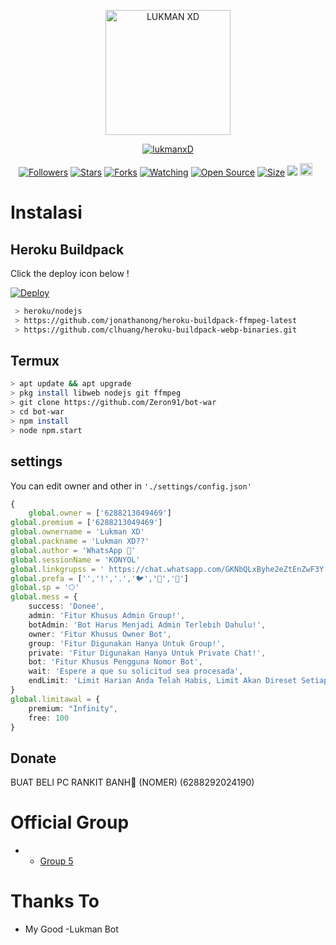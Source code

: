 <p align="center">
<img src="https://github.com/Zeron91/bot-war" alt="LUKMAN XD "width="200"/>

<p align="center">
    <a href="https://github.com/Zeron91/bot-war">
        <img
            src="https://readme-typing-svg.herokuapp.com?size=15&width=280&lines=Thank+for+using+lukman+bot+🤗"
            alt="lukmanxD"
        />
    </a>
</p>
<p align="center">
<a href="https://github.com/Zeron91/bot-war"><img title="Followers" src="https://img.shields.io/github/followers/zeeoneofc?color=red&style=flat-square"></a>
<a href="https://github.com/Zeron91/bot-war"><img title="Stars" src="https://img.shields.io/github/stars/zeeoneofc/Haruka?color=blue&style=flat-square"></a>
<a href="https://github.com/Zeron91/bot-war"><img title="Forks" src="https://img.shields.io/github/forks/zeeoneofc/Haruka?color=red&style=flat-square"></a>
<a href="https://github.com/Zeron91/bot-war"><img title="Watching" src="https://img.shields.io/github/watchers/zeeoneofc/Haruka?label=Watchers&color=blue&style=flat-square"></a>
<a href="https://github.com/Zeron91/bot-war"><img title="Open Source" src="https://badges.frapsoft.com/os/v2/open-source.svg?v=103"></a>
<a href="https://github.com/Zeron91/bot-war"><img title="Size" src="https://img.shields.io/github/repo-size/zeeoneofc/Haruka?style=flat-square&color=green"></a>
<a href="https://github.com/Zeron91/bot-war"><img src="https://hits.seeyoufarm.com/api/count/incr/badge.svg?url=https%3A%2F%2Fgithub.com%2Fzeeoneofc%2FHaruka&count_bg=%2379C83D&title_bg=%23555555&icon=probot.svg&icon_color=%2300FF6D&title=hits&edge_flat=false"/></a>
<a href="https://github.com/Zeron91/bot-war"><img height="20" src="https://img.shields.io/badge/Maintained%3F-yes-green.svg"></a>&nbsp;&nbsp;
</p>

</p>
</div>


# Instalasi
## Heroku Buildpack

Click the deploy icon below !

[![Deploy](https://www.herokucdn.com/deploy/button.svg)](https://heroku.com/deploy?template=https://github.com/zeeoneofc/Haruka)

```bash
 > heroku/nodejs
 > https://github.com/jonathanong/heroku-buildpack-ffmpeg-latest
 > https://github.com/clhuang/heroku-buildpack-webp-binaries.git
```

## Termux
```bash
> apt update && apt upgrade
> pkg install libweb nodejs git ffmpeg
> git clone https://github.com/Zeron91/bot-war
> cd bot-war
> npm install
> node npm.start
```

## settings
You can edit owner and other in `'./settings/config.json'`

```ts
{
	global.owner = ['6288213049469']
global.premium = ['6288213049469']
global.ownername = 'Lukman XD'
global.packname = 'Lukman XD??'
global.author = 'WhatsApp 👿'
global.sessionName = 'KONYOL'
global.linkgrupss = ' https://chat.whatsapp.com/GKNbQLxByhe2eZtEnZwF3Y'
global.prefa = ['','!','.','🐦','🐤','🗿']
global.sp = '⭔'
global.mess = {
    success: 'Donee',
    admin: 'Fitur Khusus Admin Group!',
    botAdmin: 'Bot Harus Menjadi Admin Terlebih Dahulu!',
    owner: 'Fitur Khusus Owner Bot',
    group: 'Fitur Digunakan Hanya Untuk Group!',
    private: 'Fitur Digunakan Hanya Untuk Private Chat!',
    bot: 'Fitur Khusus Pengguna Nomor Bot',
    wait: 'Espere a que su solicitud sea procesada',
    endLimit: 'Limit Harian Anda Telah Habis, Limit Akan Direset Setiap Jam 12',
}
global.limitawal = {
    premium: "Infinity",
    free: 100
}
```
## Donate
BUAT BELI PC RANKIT BANH🗿
(NOMER) (6288292024190)

# Official Group
- - [Group 5](https://chat.whatsapp.com/GKNbQLxByhe2eZtEnZwF3Y)

# Thanks To
- My Good
-Lukman Bot
